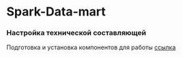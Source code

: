 # Spark-Data-mart

### Настройка технической составляющей

Подготовка и установка компонентов для работы [ссылка](https://github.com/erohin94/Spark-Data-mart/blob/main/SETUP_V2.md)
